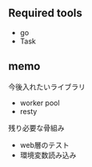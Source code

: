 ## Required tools
- go
- Task


## memo
今後入れたいライブラリ
- worker pool
- resty

残り必要な骨組み
- web層のテスト
- 環境変数読み込み